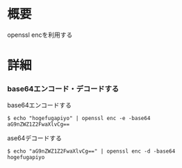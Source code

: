 # 概要
openssl encを利用する

# 詳細
### base64エンコード・デコードする
base64エンコードする
```
$ echo "hogefugapiyo" | openssl enc -e -base64
aG9nZWZ1Z2FwaXlvCg==
```

ase64デコードする
```
$ echo "aG9nZWZ1Z2FwaXlvCg==" | openssl enc -d -base64
hogefugapiyo
```
